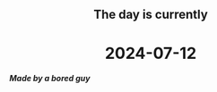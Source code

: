 <h2 align=center>The day is currently</h2>
<h1 align=center><!--TIME BEGIN-->2024-07-12<!--TIME END--></h1>
<h5>Made by a bored guy</h5>
